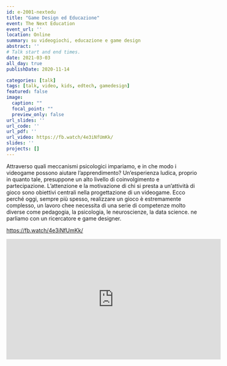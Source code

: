 ```yaml
---
id: e-2001-nextedu
title: "Game Design ed Educazione"
event: The Next Education
event_url: ''
location: Online
summary: su videogiochi, educazione e game design
abstract: ''
# Talk start and end times.
date: 2021-03-03
all_day: true
publishDate: 2020-11-14

categories: [talk]
tags: [talk, video, kids, edtech, gamedesign]
featured: false
image:
  caption: ""
  focal_point: ""
  preview_only: false
url_slides: ''
url_code: ''
url_pdf: ''
url_video: https://fb.watch/4e3iNfUmKk/
slides: ''
projects: []
---
```

Attraverso quali meccanismi psicologici impariamo, e in che modo i videogame possono aiutare l’apprendimento? Un’esperienza ludica, proprio in quanto tale, presuppone un alto livello di coinvolgimento e partecipazione. L’attenzione e la motivazione di chi si presta a un’attività di gioco sono obiettivi centrali nella progettazione di un videogame. Ecco perché oggi, sempre più spesso, realizzare un gioco è estremamente complesso, un lavoro chee necessita di una serie di competenze molto diverse come pedagogia, la psicologia, le neuroscienze, la data science. ne parliamo con un ricercatore e game designer.

https://fb.watch/4e3iNfUmKk/

<iframe src="https://www.facebook.com/plugins/video.php?height=314&href=https%3A%2F%2Fwww.facebook.com%2Fthenexteducationproject%2Fvideos%2F155359019750829%2F&show_text=false&width=560" width="560" height="314" style="border:none;overflow:hidden" scrolling="no" frameborder="0" allowfullscreen="true" allow="autoplay; clipboard-write; encrypted-media; picture-in-picture; web-share" allowFullScreen="true"></iframe>

